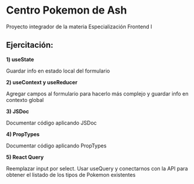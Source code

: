 # Centro Pokemon de Ash

Proyecto integrador de la materia Especialización Frontend I

## Ejercitación:

**1) useState**

Guardar info en estado local del formulario

**2) useContext y useReducer**

Agregar campos al formulario para hacerlo más complejo y guardar info en contexto global

**3) JSDoc**

Documentar código aplicando JSDoc

**4) PropTypes**

Documentar código aplicando PropTypes

**5) React Query**

Reemplazar input por select. Usar useQuery y conectarnos con la API para obtener el listado de los tipos de Pokemon existentes
